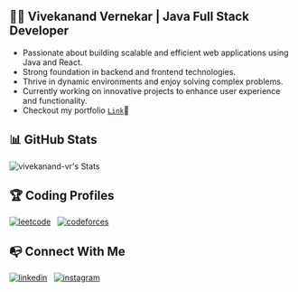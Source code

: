 ## 👨‍💻 Vivekanand Vernekar | Java Full Stack Developer

- Passionate about building scalable and efficient web applications using Java and React.
- Strong foundation in backend and frontend technologies.
- Thrive in dynamic environments and enjoy solving complex problems.
- Currently working on innovative projects to enhance user experience and functionality.
- Checkout my portfolio  <a href="https://vivekanand-vr.netlify.app/">`Link`</a>🚀

## 📊 GitHub Stats
![vivekanand-vr's Stats](https://github-readme-stats.vercel.app/api?username=vivekanand-vr&theme=midnight-purple&show_icons=true&hide_border=false&count_private=true)

## 🏆 Coding Profiles
[![leetcode](https://img.shields.io/badge/leetcode-FFA116?style=for-the-badge&logo=leetcode&logoColor=white&labelColor=black)](https://leetcode.com/vicky_007)  &nbsp;
[![codeforces](https://img.shields.io/badge/codeforces-FF0000?style=for-the-badge&logo=codeforces&logoColor=white)](https://codeforces.com/profile/vicky_9)

## 📭 Connect With Me
[![linkedin](https://img.shields.io/badge/linkedin-0A66C2?style=for-the-badge&logo=linkedin&logoColor=white)](https://www.linkedin.com/in/vivekanand-vernekar) &nbsp;
[![instagram](https://img.shields.io/badge/instagram-E4405F?style=for-the-badge&logo=instagram&logoColor=white)](https://www.instagram.com/vvek_9)


